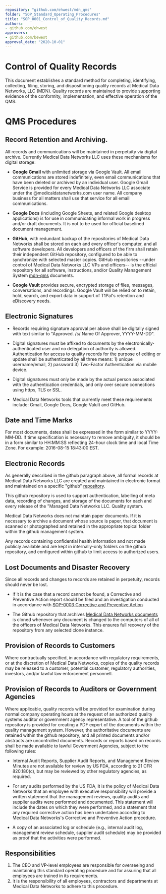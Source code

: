 ```yaml
---
repository: "github.com/ehwest/mdn_qms"
folder: "SOP_Standard_Operating_Procedures"
title: "SOP_0001_Control_of_Quality_Records.md"
authors:
- github.com/ehwest
approvers:
- github.com/bewest
approval_date: "2020-10-01"
---
```


# Control of Quality Records

This document establishes a standard method for completing, identifying, collecting, filing, storing, and dispositioning quality records at Medical Data Networks, LLC (MDN). Quality records are maintained to provide supporting evidence of the conformity, implementation, and effective operation of the QMS.

# QMS Procedures

## Record Retention and Archiving.

All records and communications will be maintained in perpetuity via digital archive. Currently Medical Data Networks LLC uses these mechanisms for digital storage:

  * **Google Gmail** with unlimited storage via Google Vault. All email communications are stored indefinitely, even email communications that have been deleted or archived by an individual user.  Google Gmail Service is provided for every Medical Data Networks LLC associate under the <user>@medicaldatanetworks.com user name.  All company business for all matters shall use that service for all email communications.
 
  * **Google Docs** (including Google Sheets, and related Google desktop applications) is for use in communicating informal work in progress and/or draft documents.  It is not to be used for official baselined document management.
  
  * **GitHub**, with redundant backup of the repositories of Medical Data Networks shall be stored on each and every officer's computer, and all software developers.  All developers and officers of the firm shall retain their independent GitHub repository, configured to be able to synchronize with selected master copies.  GitHub repositories --under control of Medical Data Networks LLC VPs and officers-- is the official repository for all software, instructions, and/or Quality Management System [mdn-qms](https://github.com/ehwest/mdn_qms) documents.
  
  *  **Google Vault** provides secure, encrypted storage of files, messages, conversations, and recordings.
Google Vault will be relied on to retain, hold, search, and export data in support of T1Pal's retention and eDiscovery needs. 
 
## Electronic Signatures

 * Records requiring signature approval per above shall be digitally signed with text similar to &quot;Approved. /s/ Name Of Approver, YYYY-MM-DD&quot;.
 
 * Digital signatures must be affixed to documents by the electronically-authenticated user and no delegation of authority is allowed.  Authentication for access to quality records for the purpose of editing or update shall be authenticated by all three means: 1) unique username/email, 2) password 3) Two-Factor Authentication via mobile device.
 
 * Digital signatures must only be made by the actual person associated with the authentication credentials, and only over secure connections using https, TLS or SSL.
 
 * Medical Data Networks tools that currently meet these requirements include: Gmail, Google Docs, Google Valult and GitHub.

## Date and Time Marks

For most documents, dates shall be expressed in the form similar to YYYY-MM-DD. If time specification is necessary to remove ambiguity, it should be in a form similar to HH:MM:SS reflecting 24-hour clock time and local Time Zone. For example: 2016-08-15 18:43:00 EST.

## Electronic Records

As generally described in the github paragraph above, all formal records at Medical Data Networks LLC are created and maintained in electronic format and maintained on a specific "github" [repository](https://github.com/ehwest/mdn_qms).

This github repository is used to support authentication, labelling of meta data, recording of changes, and storage of the documents for each and every release of the "Managed Data Networks LLC. Quality system. 

Medical Data Networks does not maintain paper documents. If it is necessary to archive a document whose source is paper, that document is scanned or photographed and retained in the appropriate topical folder within the github management system.  

Any records containing confidential health information and not made publicly available and are kept in internally-only folders on the github repository, and configured within github to limit access to authorized users. 

## Lost Documents and Disaster Recovery

Since all records and changes to records are retained in perpetuity, records should never be lost.

 * If it is the case that a record cannot be found, a Corrective and Preventive Action report should be filed and an investigation conducted in accordance with [SOP-0003 Corrective and Preventive Action](https://github.com/ehwest/mdn_qms/blob/master/SOP_Standard_Operating_Procedures/SOP_0003_Corrective_and_Preventative_action.md)
 
 * The Github repository that archives [Medical Data Networks documents](https://github.com/ehwest/mdn_qms) is cloned whenever any document is changed to the computers of all of the officers of Medical Data Networks. This ensures full recovery of the repository from any selected clone instance. 

## Provision of Records to Customers

Where contractually specified, in accordance with regulatory requirements, or at the discretion of Medical Data Networks, copies of the quality records may be released to a customer, potential customer, regulatory authorities, investors, and/or lawful law enforcement personnell.

## Provision of Records to Auditors or Government Agencies

Where applicable, quality records will be provided for examination during normal company operating hours at the request of an authorized quality systems auditor or government agency representative.   A tool of the github repository is provided for creating a PDF export of the documents within the quality management system.  However, the authoritative documents are retained within the github repository, and all printed documents and/or abstracts are uncontrolled documents.   Records or reports based on records shall be made available to lawful Government Agencies, subject to the following rules:

 * Internal Audit Reports, Supplier Audit Reports, and Management Review Minutes are not available for review by US FDA, according to 21 CFR 820.180(c), but may be reviewed by other regulatory agencies, as required.
 
 * For any audits performed by the US FDA, it is the policy of Medical Data Networks that an employee with executive responsibility will provide a written statement that the management reviews, quality audits and supplier audits were performed and documented. This statement will include the dates on which they were performed, and a statement that any required corrective action has been undertaken according to Medical Data Networks&#39;s Corrective and Preventive Action procedure.
 
 * A copy of an associated log or schedule (e.g., internal audit log, management review schedule, supplier audit schedule) may be provided as proof that the activities were performed.
 
 ## Responsibilities

1. The CEO and VP-level employees are responsible for overseeing and maintaining this standard operating procedure and for assuring that all employees are trained in its requirements.
2. It is the responsibility of all employees, contractors and departments at Medical Data Networks to adhere to this procedure.
